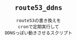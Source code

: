 <div align="center">
<samp>
  
  ## route53_ddns

  route53の書き換えを  
  cronで定期実行して  
  DDNSっぽい動きさせるスクリプト  
</samp>
</div>
